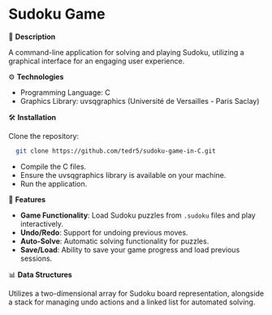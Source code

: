 # Sudoku Game

📖 **Description**

A command-line application for solving and playing Sudoku, utilizing a graphical interface for an engaging user experience.

⚙️ **Technologies**

- Programming Language: C
- Graphics Library: uvsqgraphics (Université de Versailles - Paris Saclay)

🛠️ **Installation**

Clone the repository:

```bash
  git clone https://github.com/tedr5/sudoku-game-in-C.git
```
- Compile the C files.
- Ensure the uvsqgraphics library is available on your machine.
- Run the application.

🚀 **Features**

- **Game Functionality**: Load Sudoku puzzles from `.sudoku` files and play interactively.
- **Undo/Redo**: Support for undoing previous moves.
- **Auto-Solve**: Automatic solving functionality for puzzles.
- **Save/Load**: Ability to save your game progress and load previous sessions.

📊 **Data Structures**

Utilizes a two-dimensional array for Sudoku board representation, alongside a stack for managing undo actions and a linked list for automated solving.

